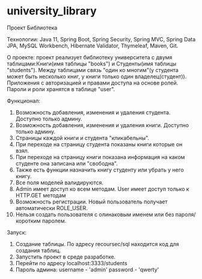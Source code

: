 # university_library
Проект Библиотека

Технологии: Java 11, Spring Boot, Spring Security, Spring MVC, Spring Data JPA, MySQL Workbench, Hibernate Validator, Thymeleaf, Maven, Git.

О проекте: проект реализует библиотеку университета с двумя таблицами:Книги(имя таблицы "books") и Студенты(имя таблицы "students").
Между таблицами связь "один ко многим"(у студента может быть несколько книг, у книги только один владелец(студент)). Приложения c авторизацией и правами доступа на основе ролей. Пароли и роли хранятся в таблице "user".

Функционал: 
1. Возможность добавления, изменения и удаления студента. Доступно только админу.
2. Возможность добавления, изменения и удаления книги. Доступно только админу.
3. Страницы каждой книги и студента "кликабельны".
4. При переходе на страницу студента показаны книги которые он взял.
5. При переходе на страницу книги показана информация на каком студенте она записана или "свободна".
6. Также есть функции назначить книгу студенту или убрать у него книгу.
7. Все поля моделей валидируются.
8. Admin имеет доступ ко всем методам. User имеет доступ только к HTTP.GET методам
9. Возможность регистрации. Новый пользователь получает автоматически ROLE_USER.
10. Нельзя создать пользователя с олинаковым именем или без пароля/коротким паролем.

Запуск: 
1. Создание таблицы.
По адресу recoursec/sql находится код для создания таблиц. 
2. Запустить проект в среде разработке.
3. Перейти по адресу localhost:3333/students
4. Пароль админа:
username - 'admin'
password - 'qwerty'
